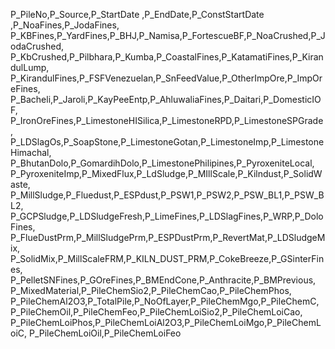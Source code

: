 P_PileNo,P_Source,P_StartDate  ,P_EndDate,P_ConstStartDate ,P_NoaFines,P_JodaFines,
P_KBFines,P_YardFines,P_BHJ,P_Namisa,P_FortescueBF,P_NoaCrushed,P_JodaCrushed,
P_KbCrushed,P_Pilbhara,P_Kumba,P_CoastalFines,P_KatamatiFines,P_KirandulLump,
P_KirandulFines,P_FSFVenezuelan,P_SnFeedValue,P_OtherImpOre,P_ImpOreFines,
P_Bacheli,P_Jaroli,P_KayPeeEntp,P_AhluwaliaFines,P_Daitari,P_DomesticIOF,
P_IronOreFines,P_LimestoneHISilica,P_LimestoneRPD,P_LimestoneSPGrade,
P_LDSlagOs,P_SoapStone,P_LimestoneGotan,P_LimestoneImp,P_LimestoneHimachal,
P_BhutanDolo,P_GomardihDolo,P_LimestonePhilipines,P_PyroxeniteLocal,
P_PyroxeniteImp,P_MixedFlux,P_LdSludge,P_MIllScale,P_Kilndust,P_SolidWaste,
P_MillSludge,P_Fluedust,P_ESPdust,P_PSW1,P_PSW2,P_PSW_BL1,P_PSW_BL2,
P_GCPSludge,P_LDSludgeFresh,P_LimeFines,P_LDSlagFines,P_WRP,P_DoloFines,
P_FlueDustPrm,P_MillSludgePrm,P_ESPDustPrm,P_RevertMat,P_LDSludgeMix,
P_SolidMix,P_MillScaleFRM,P_KILN_DUST_PRM,P_CokeBreeze,P_GSinterFines,
P_PelletSNFines,P_GOreFines,P_BMEndCone,P_Anthracite,P_BMPrevious,
P_MixedMaterial,P_PileChemSio2,P_PileChemCao,P_PileChemPhos,
P_PileChemAl2O3,P_TotalPile,P_NoOfLayer,P_PileChemMgo,P_PileChemC,
P_PileChemOil,P_PileChemFeo,P_PileChemLoiSio2,P_PileChemLoiCao,
P_PileChemLoiPhos,P_PileChemLoiAl2O3,P_PileChemLoiMgo,P_PileChemLoiC,
P_PileChemLoiOil,P_PileChemLoiFeo	
